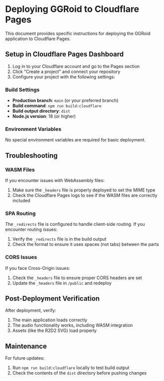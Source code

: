 # Deploying GGRoid to Cloudflare Pages

This document provides specific instructions for deploying the GGRoid application to Cloudflare Pages.

## Setup in Cloudflare Pages Dashboard

1. Log in to your Cloudflare account and go to the Pages section
2. Click "Create a project" and connect your repository
3. Configure your project with the following settings:

### Build Settings

- **Production branch**: `main` (or your preferred branch)
- **Build command**: `npm run build:cloudflare`
- **Build output directory**: `dist`
- **Node.js version**: 18 (or higher)

### Environment Variables

No special environment variables are required for basic deployment.

## Troubleshooting

### WASM Files

If you encounter issues with WebAssembly files:

1. Make sure the `_headers` file is properly deployed to set the MIME type
2. Check the Cloudflare Pages logs to see if the WASM files are correctly included

### SPA Routing

The `_redirects` file is configured to handle client-side routing. If you encounter routing issues:

1. Verify the `_redirects` file is in the build output
2. Check the format to ensure it uses spaces (not tabs) between the parts

### CORS Issues

If you face Cross-Origin issues:

1. Check the `_headers` file to ensure proper CORS headers are set
2. Update the `_headers` file in `/public` and redeploy

## Post-Deployment Verification

After deployment, verify:

1. The main application loads correctly
2. The audio functionality works, including WASM integration
3. Assets (like the R2D2 SVG) load properly

## Maintenance

For future updates:

1. Run `npm run build:cloudflare` locally to test build output
2. Check the contents of the `dist` directory before pushing changes